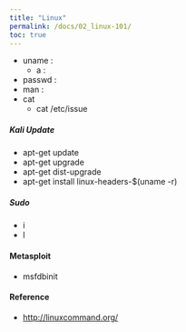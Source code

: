 ```yaml
---
title: "Linux"
permalink: /docs/02_linux-101/
toc: true
---
```

- uname :
  - a : 
- passwd : 
- man : 
- cat 
  - cat /etc/issue

##### Kali Update
- apt-get update
- apt-get upgrade
- apt-get dist-upgrade
- apt-get install linux-headers-$(uname -r)

##### Sudo
- i 
- l

#### Metasploit 
- msfdbinit
#### Reference
- http://linuxcommand.org/


